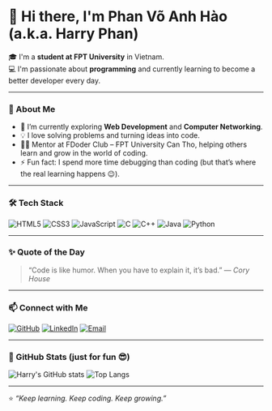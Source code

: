 # 👋 Hi there, I'm **Phan Võ Anh Hào** (a.k.a. **Harry Phan**)  

🎓 I'm a **student at FPT University** in Vietnam.  
💻 I'm passionate about **programming** and currently learning to become a better developer every day.  

---

### 🚀 About Me
- 🌱 I’m currently exploring **Web Development** and **Computer Networking**.  
- 💡 I love solving problems and turning ideas into code.
- 🧑‍🏫 Mentor at FDoder Club – FPT University Can Tho, helping others learn and grow in the world of coding.
- ⚡ Fun fact: I spend more time debugging than coding (but that’s where the real learning happens 😉).

---

### 🛠️ Tech Stack
![HTML5](https://img.shields.io/badge/HTML5-E34F26?style=flat&logo=html5&logoColor=white)
![CSS3](https://img.shields.io/badge/CSS3-1572B6?style=flat&logo=css3&logoColor=white)
![JavaScript](https://img.shields.io/badge/JavaScript-F7DF1E?style=flat&logo=javascript&logoColor=black)
![C](https://img.shields.io/badge/C-00599C?style=flat&logo=c&logoColor=white)
![C++](https://img.shields.io/badge/C++-00599C?style=flat&logo=c%2B%2B&logoColor=white)
![Java](https://img.shields.io/badge/Java-007396?style=flat&logo=java&logoColor=white)
![Python](https://img.shields.io/badge/Python-3776AB?style=flat&logo=python&logoColor=white)

---

### ✨ Quote of the Day
> “Code is like humor. When you have to explain it, it’s bad.” — *Cory House*

---

### 📫 Connect with Me
[![GitHub](https://img.shields.io/badge/GitHub-000000?style=flat&logo=github)](https://github.com/anhhaophan)
[![LinkedIn](https://img.shields.io/badge/LinkedIn-0A66C2?style=flat&logo=linkedin)](https://linkedin.com/in/harry-phan-721380337/)
[![Email](https://img.shields.io/badge/Email-D14836?style=flat&logo=gmail&logoColor=white)](mailto:anhhaophan2006@email.com)

---

### 🐍 GitHub Stats (just for fun 😎)
![Harry's GitHub stats](https://github-readme-stats.vercel.app/api?username=anhhaophan&show_icons=true&theme=radical)
![Top Langs](https://github-readme-stats.vercel.app/api/top-langs/?username=anhhaophan&layout=compact&theme=radical)

---

⭐️ *“Keep learning. Keep coding. Keep growing.”*

